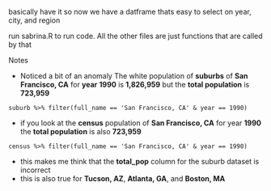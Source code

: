 basically have it so now we have a datframe thats easy to select on year, city, and region

run sabrina.R to run code. All the other files are just functions that are called by that


Notes
- Noticed a bit of an anomaly The white population of **suburbs** of **San Francisco, CA** for **year** **1990** is **1,826,959** but the **total population** is **723,959**

```
suburb %>% filter(full_name == 'San Francisco, CA' & year == 1990)
```

- if you look at the **census** population of **San Francisco, CA** for year **1990** the **total population** is also **723,959**

```
census %>% filter(full_name == 'San Francisco, CA' & year == 1990)
```

- this makes me think that the **total_pop** column for the suburb dataset is incorrect
- this is also true for **Tucson, AZ**, **Atlanta, GA**, and **Boston, MA**
